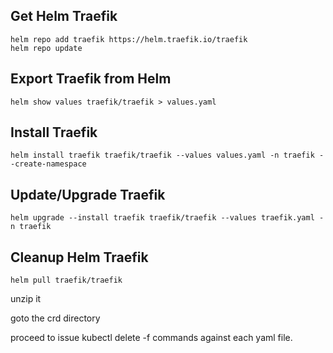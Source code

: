 ## Get Helm Traefik 
```
helm repo add traefik https://helm.traefik.io/traefik
helm repo update
```
## Export Traefik from Helm
```
helm show values traefik/traefik > values.yaml
```
## Install Traefik
```
helm install traefik traefik/traefik --values values.yaml -n traefik --create-namespace 
```
## Update/Upgrade Traefik
```
helm upgrade --install traefik traefik/traefik --values traefik.yaml -n traefik 
```
## Cleanup Helm Traefik
```
helm pull traefik/traefik
```
unzip it

goto the crd directory

proceed to issue kubectl delete -f commands against each yaml file.